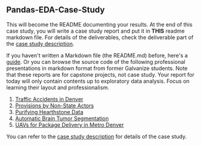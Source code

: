 ## Pandas-EDA-Case-Study

This will become the README documenting your results. At the end of this case study, you will write a case study report and put it in **THIS** readme markdown file. For details of the deliverables, check the deliverable part of the [case study description](case_study_description.md).

If you haven't written a Markdown file (the README.md) before, here's a [guide](https://www.makeareadme.com/). Or you can browse the source code of the following professional presentations in markdown format from former Galvanize students. Note that these reports are for capstone projects, not case study. Your report for today will only contain contents up to exploratory data analysis. Focus on learning their layout and professionalism.

1. [Traffic Accidents in Denver](https://github.com/johnherr/Traffic-Accidents-in-Denver)
2. [Provisions by Non-State Actors](https://github.com/gagejane/Terrorism-NonViolent)
3. [Purifying Hearthstone Data](https://github.com/NJacobsohn/Hearthstone-Data-Analysis)
4. [Automatic Brain Tumor Segmentation](https://github.com/naldeborgh7575/brain_segmentation)
5. [UAVs for Package Delivery in Metro Denver](https://github.com/Frank-W-B/UAV_delivery_project)

You can refer to the [case study description](case_study_description.md) for details of the case study.

